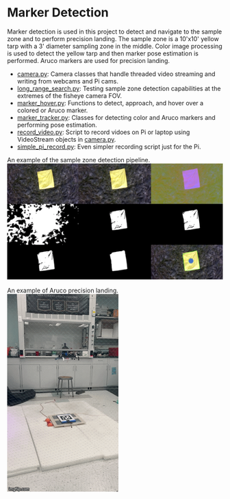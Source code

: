 # Marker Detection

Marker detection is used in this project to detect and navigate to the sample zone and to perform precision landing. 
The sample zone is a 10'x10' yellow tarp with a 3' diameter sampling zone in the middle. Color image processing is 
used to detect the yellow tarp and then marker pose estimation is performed. Aruco markers are used for precision landing.

- [camera.py](camera.py): Camera classes that handle threaded video streaming and writing from webcams and Pi cams.
- [long_range_search.py](long_range_search.py): Testing sample zone detection capabilities at the extremes of the fisheye camera FOV.
- [marker_hover.py](marker_hover.py): Functions to detect, approach, and hover over a colored or Aruco marker. 
- [marker_tracker.py](marker_tracker.py): Classes for detecting color and Aruco markers and performing pose estimation.
- [record_video.py](record_video.py): Script to record vidoes on Pi or laptop using VideoStream objects in [camera.py](camera.py).
- [simple_pi_record.py](simple_pi_record.py): Even simpler recording script just for the Pi.

An example of the sample zone detection pipeline.
![Sample zone detection pipeline](../images/sample_zone_detection.png)

An example of Aruco precision landing.
![Aruco precision landing](../images/aruco_precision_land.gif)
